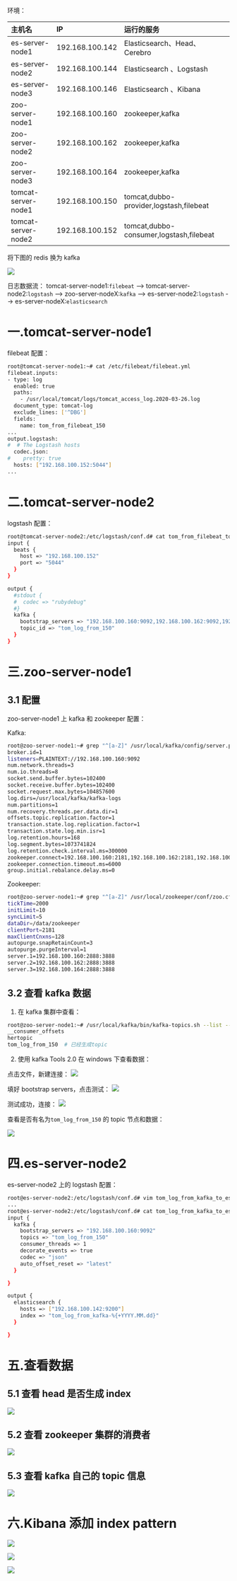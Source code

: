 环境：

| 主机名              | IP              | 运行的服务                              |
| :------------------ | :-------------- | :-------------------------------------- |
| es-server-node1     | 192.168.100.142 | Elasticsearch、Head、Cerebro            |
| es-server-node2     | 192.168.100.144 | Elasticsearch 、Logstash                |
| es-server-node3     | 192.168.100.146 | Elasticsearch 、Kibana                  |
| zoo-server-node1    | 192.168.100.160 | zookeeper,kafka                         |
| zoo-server-node2    | 192.168.100.162 | zookeeper,kafka                         |
| zoo-server-node3    | 192.168.100.164 | zookeeper,kafka                         |
| tomcat-server-node1 | 192.168.100.150 | tomcat,dubbo-provider,logstash,filebeat |
| tomcat-server-node2 | 192.168.100.152 | tomcat,dubbo-consumer,logstash,filebeat |

将下图的 redis 换为 kafka

![](png/logging_arch.png)

日志数据流：
tomcat-server-node1:`filebeat` --> tomcat-server-node2:`logstash` -->
zoo-server-nodeX:`kafka` --> es-server-node2:`logstash` --> es-server-nodeX:`elasticsearch`

# 一.tomcat-server-node1

filebeat 配置：

```bash
root@tomcat-server-node1:~# cat /etc/filebeat/filebeat.yml
filebeat.inputs:
- type: log
  enabled: true
  paths:
    - /usr/local/tomcat/logs/tomcat_access_log.2020-03-26.log
  document_type: tomcat-log
  exclude_lines: ['^DBG']
  fields:
    name: tom_from_filebeat_150
...
output.logstash:
#  # The Logstash hosts
  codec.json:
#    pretty: true
  hosts: ["192.168.100.152:5044"]
...
```

# 二.tomcat-server-node2

logstash 配置：

```bash
root@tomcat-server-node2:/etc/logstash/conf.d# cat tom_from_filebeat_to_kafka.conf
input {
  beats {
    host => "192.168.100.152"
    port => "5044"
  }
}

output {
  #stdout {
  #  codec => "rubydebug"
  #}
  kafka {
    bootstrap_servers => "192.168.100.160:9092,192.168.100.162:9092,192.168.100.164:9092,"
    topic_id => "tom_log_from_150"
  }
}

```

# 三.zoo-server-node1

## 3.1 配置

zoo-server-node1 上 kafka 和 zookeeper 配置：

Kafka:

```bash
root@zoo-server-node1:~# grep "^[a-Z]" /usr/local/kafka/config/server.properties
broker.id=1
listeners=PLAINTEXT://192.168.100.160:9092
num.network.threads=3
num.io.threads=8
socket.send.buffer.bytes=102400
socket.receive.buffer.bytes=102400
socket.request.max.bytes=104857600
log.dirs=/usr/local/kafka/kafka-logs
num.partitions=1
num.recovery.threads.per.data.dir=1
offsets.topic.replication.factor=1
transaction.state.log.replication.factor=1
transaction.state.log.min.isr=1
log.retention.hours=168
log.segment.bytes=1073741824
log.retention.check.interval.ms=300000
zookeeper.connect=192.168.100.160:2181,192.168.100.162:2181,192.168.100.164:2181
zookeeper.connection.timeout.ms=6000
group.initial.rebalance.delay.ms=0
```

Zookeeper:

```bash
root@zoo-server-node1:~# grep "^[a-Z]" /usr/local/zookeeper/conf/zoo.cfg
tickTime=2000
initLimit=10
syncLimit=5
dataDir=/data/zookeeper
clientPort=2181
maxClientCnxns=128
autopurge.snapRetainCount=3
autopurge.purgeInterval=1
server.1=192.168.100.160:2888:3888
server.2=192.168.100.162:2888:3888
server.3=192.168.100.164:2888:3888
```

## 3.2 查看 kafka 数据

1. 在 kafka 集群中查看：

```bash
root@zoo-server-node1:~# /usr/local/kafka/bin/kafka-topics.sh --list --zookeeper 192.168.100.160:2181,192.168.100.162:2181,192.168.100.164:2181,
__consumer_offsets
hertopic
tom_log_from_150  # 已经生成topic
```

2. 使用 kafka Tools 2.0 在 windows 下查看数据：

点击文件，新建连接：
![](png/2020-03-26-20-13-17.png)

填好 bootstrap servers，点击测试：
![](png/2020-03-26-20-09-19.png)

测试成功，连接：
![](png/2020-03-26-20-09-32.png)

查看是否有名为`tom_log_from_150` 的 topic 节点和数据：

![](png/2020-03-26-20-11-58.png)

# 四.es-server-node2

es-server-node2 上的 logstash 配置：

```bash
root@es-server-node2:/etc/logstash/conf.d# vim tom_log_from_kafka_to_es.conf
...
root@es-server-node2:/etc/logstash/conf.d# cat tom_log_from_kafka_to_es.conf
input {
  kafka {
    bootstrap_servers => "192.168.100.160:9092"
    topics => "tom_log_from_150"
    consumer_threads => 1
    decorate_events => true
    codec => "json"
    auto_offset_reset => "latest"
  }

}

output {
  elasticsearch {
    hosts => ["192.168.100.142:9200"]
    index => "tom_log_from_kafka-%{+YYYY.MM.dd}"
  }

}

```

# 五.查看数据

## 5.1 查看 head 是否生成 index

![](png/2020-03-26-20-28-48.png)

## 5.2 查看 zookeeper 集群的消费者

![](png/2020-03-26-20-30-42.png)

## 5.3 查看 kafka 自己的 topic 信息

![](png/2020-03-26-20-34-45.png)

# 六.Kibana 添加 index pattern

![](png/2020-03-26-20-31-35.png)

![](png/2020-03-26-20-31-47.png)

![](png/2020-03-26-20-32-58.png)
